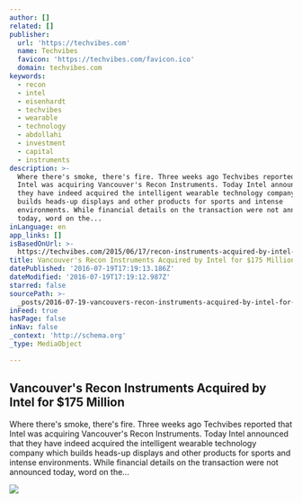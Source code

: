 ```yaml
---
author: []
related: []
publisher:
  url: 'https://techvibes.com'
  name: Techvibes
  favicon: 'https://techvibes.com/favicon.ico'
  domain: techvibes.com
keywords:
  - recon
  - intel
  - eisenhardt
  - techvibes
  - wearable
  - technology
  - abdollahi
  - investment
  - capital
  - instruments
description: >-
  Where there's smoke, there's fire. Three weeks ago Techvibes reported that
  Intel was acquiring Vancouver's Recon Instruments. Today Intel announced that
  they have indeed acquired the intelligent wearable technology company which
  builds heads-up displays and other products for sports and intense
  environments. While financial details on the transaction were not announced
  today, word on the...
inLanguage: en
app_links: []
isBasedOnUrl: >-
  https://techvibes.com/2015/06/17/recon-instruments-acquired-by-intel-2015-06-17
title: Vancouver's Recon Instruments Acquired by Intel for $175 Million
datePublished: '2016-07-19T17:19:13.186Z'
dateModified: '2016-07-19T17:19:12.987Z'
starred: false
sourcePath: >-
  _posts/2016-07-19-vancouvers-recon-instruments-acquired-by-intel-for-dollar175-mil.md
inFeed: true
hasPage: false
inNav: false
_context: 'http://schema.org'
_type: MediaObject

---
```

<article style=""><h1>Vancouver's Recon Instruments Acquired by Intel for $175 Million</h1><p>Where there's smoke, there's fire. Three weeks ago Techvibes reported that Intel was acquiring Vancouver's Recon Instruments. Today Intel announced that they have indeed acquired the intelligent wearable technology company which builds heads-up displays and other products for sports and intense environments. While financial details on the transaction were not announced today, word on the...</p><img src="https://techvibes.com/wp-content/uploads/2016/07/cloud.jpg" /></article>